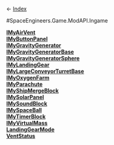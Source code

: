 ← [Index](Api-Index)

#SpaceEngineers.Game.ModAPI.Ingame

**[IMyAirVent](SpaceEngineers.Game.ModAPI.Ingame.IMyAirVent)**  
**[IMyButtonPanel](SpaceEngineers.Game.ModAPI.Ingame.IMyButtonPanel)**  
**[IMyGravityGenerator](SpaceEngineers.Game.ModAPI.Ingame.IMyGravityGenerator)**  
**[IMyGravityGeneratorBase](SpaceEngineers.Game.ModAPI.Ingame.IMyGravityGeneratorBase)**  
**[IMyGravityGeneratorSphere](SpaceEngineers.Game.ModAPI.Ingame.IMyGravityGeneratorSphere)**  
**[IMyLandingGear](SpaceEngineers.Game.ModAPI.Ingame.IMyLandingGear)**  
**[IMyLargeConveyorTurretBase](SpaceEngineers.Game.ModAPI.Ingame.IMyLargeConveyorTurretBase)**  
**[IMyOxygenFarm](SpaceEngineers.Game.ModAPI.Ingame.IMyOxygenFarm)**  
**[IMyParachute](SpaceEngineers.Game.ModAPI.Ingame.IMyParachute)**  
**[IMyShipMergeBlock](SpaceEngineers.Game.ModAPI.Ingame.IMyShipMergeBlock)**  
**[IMySolarPanel](SpaceEngineers.Game.ModAPI.Ingame.IMySolarPanel)**  
**[IMySoundBlock](SpaceEngineers.Game.ModAPI.Ingame.IMySoundBlock)**  
**[IMySpaceBall](SpaceEngineers.Game.ModAPI.Ingame.IMySpaceBall)**  
**[IMyTimerBlock](SpaceEngineers.Game.ModAPI.Ingame.IMyTimerBlock)**  
**[IMyVirtualMass](SpaceEngineers.Game.ModAPI.Ingame.IMyVirtualMass)**  
**[LandingGearMode](SpaceEngineers.Game.ModAPI.Ingame.LandingGearMode)**  
**[VentStatus](SpaceEngineers.Game.ModAPI.Ingame.VentStatus)**

